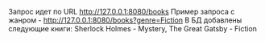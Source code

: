 Запрос идет по URL http://127.0.0.1:8080/books
Пример запроса с жанром - http://127.0.0.1:8080/books?genre=Fiction
В БД добавлены следующие книги: Sherlock Holmes - Mystery, The Great Gatsby - Fiction
